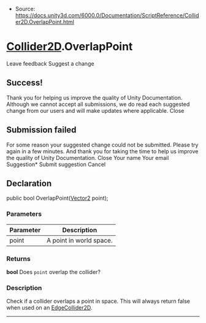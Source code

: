 * Source: https://docs.unity3d.com/6000.0/Documentation/ScriptReference/Collider2D.OverlapPoint.html

#  [Collider2D](https://docs.unity3d.com/6000.0/Documentation/ScriptReference/Collider2D.html).OverlapPoint
Leave feedback
Suggest a change
## Success!
Thank you for helping us improve the quality of Unity Documentation. Although we cannot accept all submissions, we do read each suggested change from our users and will make updates where applicable.
Close
## Submission failed
For some reason your suggested change could not be submitted. Please <a>try again</a> in a few minutes. And thank you for taking the time to help us improve the quality of Unity Documentation.
Close
Your name Your email Suggestion* Submit suggestion
Cancel
## Declaration
public bool OverlapPoint([Vector2](https://docs.unity3d.com/6000.0/Documentation/ScriptReference/Vector2.html) point); 
### Parameters
Parameter | Description  
---|---  
point | A point in world space.  
### Returns
**bool** Does `point` overlap the collider? 
### Description
Check if a collider overlaps a point in space.
This will always return false when used on an [EdgeCollider2D](https://docs.unity3d.com/6000.0/Documentation/ScriptReference/EdgeCollider2D.html).
* * *
